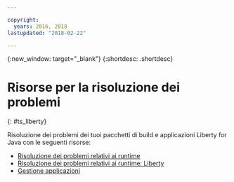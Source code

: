 ```yaml
---

copyright:
  years: 2016, 2018
lastupdated: "2018-02-22"

---
```


{:new_window: target="_blank"}
{:shortdesc: .shortdesc}

# Risorse per la risoluzione dei problemi
{: #ts_liberty}

Risoluzione dei problemi dei tuoi pacchetti di build e applicazioni Liberty for Java con le seguenti risorse:

* [Risoluzione dei problemi relativi ai runtime](../../troubleshoot/ts_runtimes.html#runtimes)
* [Risoluzione dei problemi relativi ai runtime: Liberty](../../troubleshoot/ts_runtimes.html#ts_liberty)
* [Gestione applicazioni](../common/app_mng.html)
